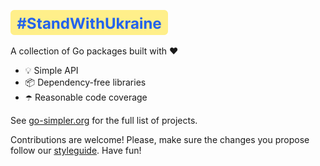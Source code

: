 [![](https://raw.githubusercontent.com/vshymanskyy/StandWithUkraine/main/badges/StandWithUkraine.svg)](https://stand-with-ukraine.pp.ua)

A collection of Go packages built with ❤️

* 💡️ Simple API
* 📦 Dependency-free libraries
* ☂️ Reasonable code coverage

See [go-simpler.org][1] for the full list of projects.

Contributions are welcome!
Please, make sure the changes you propose follow our [styleguide][2]. Have fun!

[1]: https://go-simpler.org
[2]: https://github.com/go-simpler/styleguide
